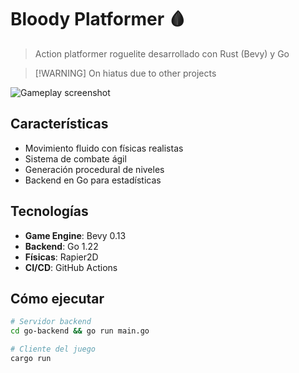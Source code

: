 # Bloody Platformer 🩸

> Action platformer roguelite desarrollado con Rust (Bevy) y Go

>[!WARNING] On hiatus due to other projects

![Gameplay screenshot](Pendiente)

## Características
- Movimiento fluido con físicas realistas
- Sistema de combate ágil
- Generación procedural de niveles
- Backend en Go para estadísticas

## Tecnologías
- **Game Engine**: Bevy 0.13
- **Backend**: Go 1.22
- **Físicas**: Rapier2D
- **CI/CD**: GitHub Actions

## Cómo ejecutar
```bash
# Servidor backend
cd go-backend && go run main.go

# Cliente del juego
cargo run